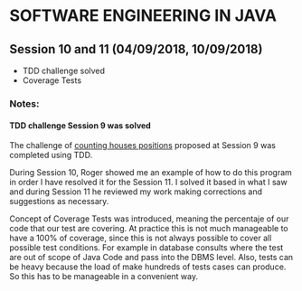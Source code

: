 # SOFTWARE ENGINEERING IN JAVA

## Session 10 and 11 (04/09/2018, 10/09/2018)

- TDD challenge solved
- Coverage Tests

### Notes:

#### TDD challenge Session 9 was solved

The challenge of [counting houses positions][1] proposed at Session 9 was completed using TDD.

During Session 10, Roger showed me an example of how to do this program in order I have resolved it for the Session 11. I solved it based in what I saw and during Session 11 he reviewed my work making corrections and suggestions as necessary.

Concept of Coverage Tests was introduced, meaning the percentaje of our code that our test are covering.
At practice this is not much manageable to have a 100% of coverage, since this is not always possible to cover
all possible test conditions. For example in database consults where the test are out of scope of Java Code
and pass into the DBMS level. Also, tests can be heavy because the load of make hundreds of tests cases can produce. So this has to be manageable in a convenient way.

[1]: https://github.com/rob-lowcock/gophercon-2018
